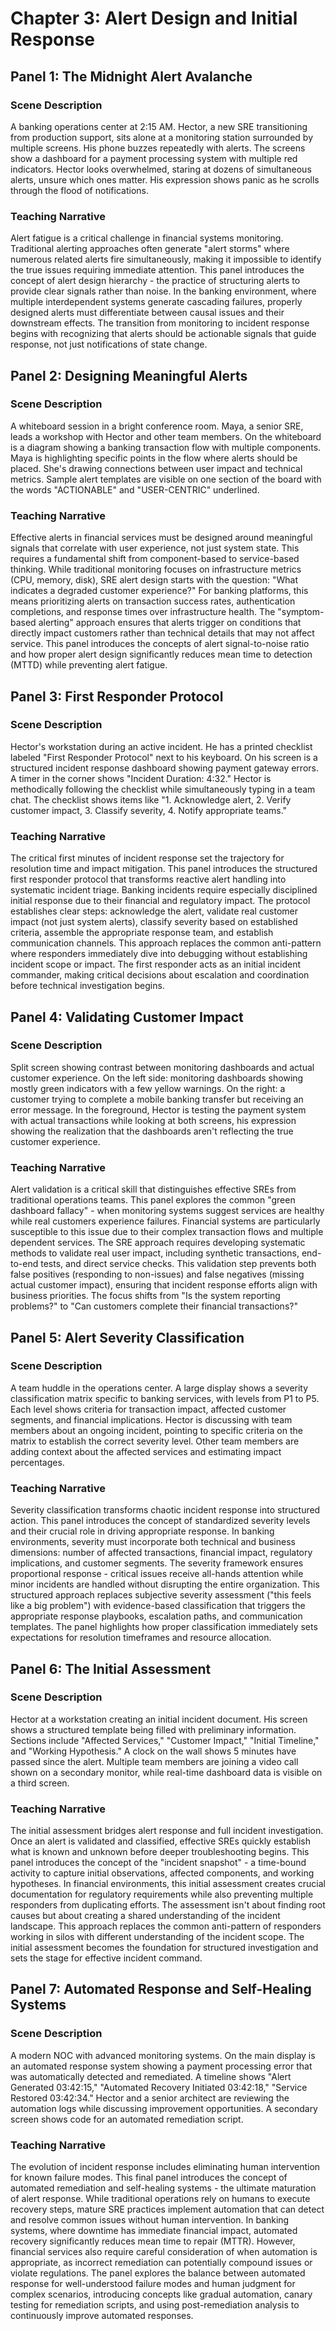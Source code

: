 # Chapter 3: Alert Design and Initial Response

## Panel 1: The Midnight Alert Avalanche
### Scene Description

 A banking operations center at 2:15 AM. Hector, a new SRE transitioning from production support, sits alone at a monitoring station surrounded by multiple screens. His phone buzzes repeatedly with alerts. The screens show a dashboard for a payment processing system with multiple red indicators. Hector looks overwhelmed, staring at dozens of simultaneous alerts, unsure which ones matter. His expression shows panic as he scrolls through the flood of notifications.

### Teaching Narrative
Alert fatigue is a critical challenge in financial systems monitoring. Traditional alerting approaches often generate "alert storms" where numerous related alerts fire simultaneously, making it impossible to identify the true issues requiring immediate attention. This panel introduces the concept of alert design hierarchy - the practice of structuring alerts to provide clear signals rather than noise. In the banking environment, where multiple interdependent systems generate cascading failures, properly designed alerts must differentiate between causal issues and their downstream effects. The transition from monitoring to incident response begins with recognizing that alerts should be actionable signals that guide response, not just notifications of state change.

## Panel 2: Designing Meaningful Alerts
### Scene Description

 A whiteboard session in a bright conference room. Maya, a senior SRE, leads a workshop with Hector and other team members. On the whiteboard is a diagram showing a banking transaction flow with multiple components. Maya is highlighting specific points in the flow where alerts should be placed. She's drawing connections between user impact and technical metrics. Sample alert templates are visible on one section of the board with the words "ACTIONABLE" and "USER-CENTRIC" underlined.

### Teaching Narrative
Effective alerts in financial services must be designed around meaningful signals that correlate with user experience, not just system state. This requires a fundamental shift from component-based to service-based thinking. While traditional monitoring focuses on infrastructure metrics (CPU, memory, disk), SRE alert design starts with the question: "What indicates a degraded customer experience?" For banking platforms, this means prioritizing alerts on transaction success rates, authentication completions, and response times over infrastructure health. The "symptom-based alerting" approach ensures that alerts trigger on conditions that directly impact customers rather than technical details that may not affect service. This panel introduces the concepts of alert signal-to-noise ratio and how proper alert design significantly reduces mean time to detection (MTTD) while preventing alert fatigue.

## Panel 3: First Responder Protocol
### Scene Description

 Hector's workstation during an active incident. He has a printed checklist labeled "First Responder Protocol" next to his keyboard. On his screen is a structured incident response dashboard showing payment gateway errors. A timer in the corner shows "Incident Duration: 4:32." Hector is methodically following the checklist while simultaneously typing in a team chat. The checklist shows items like "1. Acknowledge alert, 2. Verify customer impact, 3. Classify severity, 4. Notify appropriate teams."

### Teaching Narrative
The critical first minutes of incident response set the trajectory for resolution time and impact mitigation. This panel introduces the structured first responder protocol that transforms reactive alert handling into systematic incident triage. Banking incidents require especially disciplined initial response due to their financial and regulatory impact. The protocol establishes clear steps: acknowledge the alert, validate real customer impact (not just system alerts), classify severity based on established criteria, assemble the appropriate response team, and establish communication channels. This approach replaces the common anti-pattern where responders immediately dive into debugging without establishing incident scope or impact. The first responder acts as an initial incident commander, making critical decisions about escalation and coordination before technical investigation begins.

## Panel 4: Validating Customer Impact
### Scene Description

 Split screen showing contrast between monitoring dashboards and actual customer experience. On the left side: monitoring dashboards showing mostly green indicators with a few yellow warnings. On the right: a customer trying to complete a mobile banking transfer but receiving an error message. In the foreground, Hector is testing the payment system with actual transactions while looking at both screens, his expression showing the realization that the dashboards aren't reflecting the true customer experience.

### Teaching Narrative
Alert validation is a critical skill that distinguishes effective SREs from traditional operations teams. This panel explores the common "green dashboard fallacy" - when monitoring systems suggest services are healthy while real customers experience failures. Financial systems are particularly susceptible to this issue due to their complex transaction flows and multiple dependent services. The SRE approach requires developing systematic methods to validate real user impact, including synthetic transactions, end-to-end tests, and direct service checks. This validation step prevents both false positives (responding to non-issues) and false negatives (missing actual customer impact), ensuring that incident response efforts align with business priorities. The focus shifts from "Is the system reporting problems?" to "Can customers complete their financial transactions?"

## Panel 5: Alert Severity Classification
### Scene Description

 A team huddle in the operations center. A large display shows a severity classification matrix specific to banking services, with levels from P1 to P5. Each level shows criteria for transaction impact, affected customer segments, and financial implications. Hector is discussing with team members about an ongoing incident, pointing to specific criteria on the matrix to establish the correct severity level. Other team members are adding context about the affected services and estimating impact percentages.

### Teaching Narrative
Severity classification transforms chaotic incident response into structured action. This panel introduces the concept of standardized severity levels and their crucial role in driving appropriate response. In banking environments, severity must incorporate both technical and business dimensions: number of affected transactions, financial impact, regulatory implications, and customer segments. The severity framework ensures proportional response - critical issues receive all-hands attention while minor incidents are handled without disrupting the entire organization. This structured approach replaces subjective severity assessment ("this feels like a big problem") with evidence-based classification that triggers the appropriate response playbooks, escalation paths, and communication templates. The panel highlights how proper classification immediately sets expectations for resolution timeframes and resource allocation.

## Panel 6: The Initial Assessment
### Scene Description

 Hector at a workstation creating an initial incident document. His screen shows a structured template being filled with preliminary information. Sections include "Affected Services," "Customer Impact," "Initial Timeline," and "Working Hypothesis." A clock on the wall shows 5 minutes have passed since the alert. Multiple team members are joining a video call shown on a secondary monitor, while real-time dashboard data is visible on a third screen.

### Teaching Narrative
The initial assessment bridges alert response and full incident investigation. Once an alert is validated and classified, effective SREs quickly establish what is known and unknown before deeper troubleshooting begins. This panel introduces the concept of the "incident snapshot" - a time-bound activity to capture initial observations, affected components, and working hypotheses. In financial environments, this initial assessment creates crucial documentation for regulatory requirements while also preventing multiple responders from duplicating efforts. The assessment isn't about finding root causes but about creating a shared understanding of the incident landscape. This approach replaces the common anti-pattern of responders working in silos with different understanding of the incident scope. The initial assessment becomes the foundation for structured investigation and sets the stage for effective incident command.

## Panel 7: Automated Response and Self-Healing Systems
### Scene Description

 A modern NOC with advanced monitoring systems. On the main display is an automated response system showing a payment processing error that was automatically detected and remediated. A timeline shows "Alert Generated 03:42:15," "Automated Recovery Initiated 03:42:18," "Service Restored 03:42:34." Hector and a senior architect are reviewing the automation logs while discussing improvement opportunities. A secondary screen shows code for an automated remediation script.

### Teaching Narrative
The evolution of incident response includes eliminating human intervention for known failure modes. This final panel introduces the concept of automated remediation and self-healing systems - the ultimate maturation of alert response. While traditional operations rely on humans to execute recovery steps, mature SRE practices implement automation that can detect and resolve common issues without human intervention. In banking systems, where downtime has immediate financial impact, automated recovery significantly reduces mean time to repair (MTTR). However, financial services also require careful consideration of when automation is appropriate, as incorrect remediation can potentially compound issues or violate regulations. The panel explores the balance between automated response for well-understood failure modes and human judgment for complex scenarios, introducing concepts like gradual automation, canary testing for remediation scripts, and using post-remediation analysis to continuously improve automated responses.